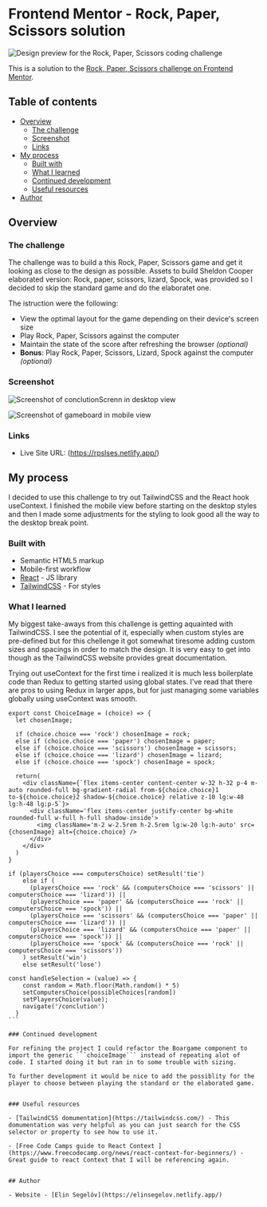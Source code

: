 # Frontend Mentor - Rock, Paper, Scissors solution

![Design preview for the Rock, Paper, Scissors coding challenge](./design/desktop-preview.jpg)

This is a solution to the [Rock, Paper, Scissors challenge on Frontend Mentor](https://www.frontendmentor.io/challenges/rock-paper-scissors-game-pTgwgvgH).

## Table of contents

- [Overview](#overview)
  - [The challenge](#the-challenge)
  - [Screenshot](#screenshot)
  - [Links](#links)
- [My process](#my-process)
  - [Built with](#built-with)
  - [What I learned](#what-i-learned)
  - [Continued development](#continued-development)
  - [Useful resources](#useful-resources)
- [Author](#author)

## Overview

### The challenge

The challenge was to build a this Rock, Paper, Scissors game and get it looking as close to the design as possible. Assets to build Sheldon Cooper elaborated version: Rock, paper, scissors, lizard, Spock, was provided so I decided to skip the standard game and do the elaboratet one.

The istruction were the following:

- View the optimal layout for the game depending on their device's screen size
- Play Rock, Paper, Scissors against the computer
- Maintain the state of the score after refreshing the browser _(optional)_
- **Bonus**: Play Rock, Paper, Scissors, Lizard, Spock against the computer _(optional)_

### Screenshot

![Screenshot of conclutionScrenn in desktop view](./design/screenshot-desktop.png)

![Screenshot of gameboard in mobile view](./design/screenshot-mobile.png)

### Links

- Live Site URL: (https://rpslses.netlify.app/)

## My process

I decided to use this challenge to try out TailwindCSS and the React hook useContext. I finished the mobile view before starting on the desktop styles and then I made some adjustments for the styling to look good all the way to the desktop break point.

### Built with

- Semantic HTML5 markup
- Mobile-first workflow
- [React](https://reactjs.org/) - JS library
- [TailwindCSS](https://tailwindcss.com/) - For styles

### What I learned

My biggest take-aways from this challenge is getting aquainted with TailwindCSS. I see the potential of it, especially when custom styles are pre-defined but for this chellenge it got somewhat tiresome adding custom sizes and spacings in order to match the design. It is very easy to get into though as the TailwindCSS website provides great documentation.

Trying out useContext for the first time i realized it is much less boilerplate code than Redux to getting started using global states. I've read that there are pros to using Redux in larger apps, but for just managing some variables globally using useContext was smooth.

```Component for the different choices
export const ChoiceImage = (choice) => {
  let chosenImage;

  if (choice.choice === 'rock') chosenImage = rock;
  else if (choice.choice === 'paper') chosenImage = paper;
  else if (choice.choice === 'scissors') chosenImage = scissors;
  else if (choice.choice === 'lizard') chosenImage = lizard;
  else if (choice.choice === 'spock') chosenImage = spock;

  return(
    <div className={`flex items-center content-center w-32 h-32 p-4 m-auto rounded-full bg-gradient-radial from-${choice.choice}1 to-${choice.choice}2 shadow-${choice.choice} relative z-10 lg:w-48 lg:h-48 lg:p-5`}>
      <div className='flex items-center justify-center bg-white rounded-full w-full h-full shadow-inside'>
        <img className='m-2 w-2.5rem h-2.5rem lg:w-20 lg:h-auto' src={chosenImage} alt={choice.choice} />
      </div>
    </div>
  )
}
```

```Logic to determine the winner
if (playersChoice === computersChoice) setResult('tie')
    else if (
      (playersChoice === 'rock' && (computersChoice === 'scissors' || computersChoice === 'lizard')) ||
      (playersChoice === 'paper' && (computersChoice === 'rock' || computersChoice === 'spock')) ||
      (playersChoice === 'scissors' && (computersChoice === 'paper' || computersChoice === 'lizard')) ||
      (playersChoice === 'lizard' && (computersChoice === 'paper' || computersChoice === 'spock')) ||
      (playersChoice === 'spock' && (computersChoice === 'rock' || computersChoice === 'scissors'))
    ) setResult('win')
    else setResult('lose')
```

````
const handleSelection = (value) => {
    const random = Math.floor(Math.random() * 5)
    setComputersChoice(possibleChoices[random])
    setPlayersChoice(value);
    navigate('/conclution')
  }
```

### Continued development

For refining the project I could refactor the Boargame component to import the generic ```choiceImage``` instead of repeating alot of code. I started doing it but ran in to some trouble with sizing.

To further development it would be nice to add the possiblity for the player to choose between playing the standard or the elaborated game.


### Useful resources

- [TailwindCSS domumentation](https://tailwindcss.com/) - This domumentation was very helpful as you can just search for the CSS selector or property to see how to use it.

- [Free Code Camps guide to React Context ](https://www.freecodecamp.org/news/react-context-for-beginners/) - Great guide to react Context that I will be referencing again.


## Author

- Website - [Elin Segelöv](https://elinsegelov.netlify.app/)


